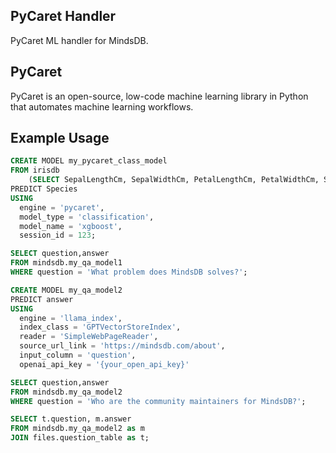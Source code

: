 ## PyCaret Handler

PyCaret ML handler for MindsDB.

## PyCaret

PyCaret is an open-source, low-code machine learning library in Python that automates machine learning workflows.

## Example Usage

~~~sql
CREATE MODEL my_pycaret_class_model
FROM irisdb
    (SELECT SepalLengthCm, SepalWidthCm, PetalLengthCm, PetalWidthCm, Species FROM Iris)
PREDICT Species
USING 
  engine = 'pycaret',
  model_type = 'classification',
  model_name = 'xgboost',
  session_id = 123;
~~~~













~~~sql
SELECT question,answer
FROM mindsdb.my_qa_model1
WHERE question = 'What problem does MindsDB solves?';
~~~~

~~~sql
CREATE MODEL my_qa_model2
PREDICT answer
USING 
  engine = 'llama_index', 
  index_class = 'GPTVectorStoreIndex',
  reader = 'SimpleWebPageReader',
  source_url_link = 'https://mindsdb.com/about',
  input_column = 'question',
  openai_api_key = '{your_open_api_key}'
~~~~

~~~sql
SELECT question,answer
FROM mindsdb.my_qa_model2
WHERE question = 'Who are the community maintainers for MindsDB?';
~~~~

~~~sql
SELECT t.question, m.answer
FROM mindsdb.my_qa_model2 as m
JOIN files.question_table as t;
~~~~
